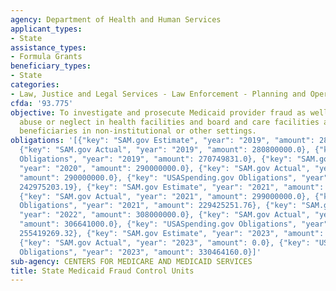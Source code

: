 ```yaml
---
agency: Department of Health and Human Services
applicant_types:
- State
assistance_types:
- Formula Grants
beneficiary_types:
- State
categories:
- Law, Justice and Legal Services - Law Enforcement - Planning and Operations
cfda: '93.775'
objective: To investigate and prosecute Medicaid provider fraud as well as patient
  abuse or neglect in health facilities and board and care facilities and of Medicaid
  beneficiaries in non-institutional or other settings.
obligations: '[{"key": "SAM.gov Estimate", "year": "2019", "amount": 280800000.0},
  {"key": "SAM.gov Actual", "year": "2019", "amount": 280800000.0}, {"key": "USASpending.gov
  Obligations", "year": "2019", "amount": 270749831.0}, {"key": "SAM.gov Estimate",
  "year": "2020", "amount": 290000000.0}, {"key": "SAM.gov Actual", "year": "2020",
  "amount": 290000000.0}, {"key": "USASpending.gov Obligations", "year": "2020", "amount":
  242975203.19}, {"key": "SAM.gov Estimate", "year": "2021", "amount": 299000000.0},
  {"key": "SAM.gov Actual", "year": "2021", "amount": 299000000.0}, {"key": "USASpending.gov
  Obligations", "year": "2021", "amount": 229425251.76}, {"key": "SAM.gov Estimate",
  "year": "2022", "amount": 308000000.0}, {"key": "SAM.gov Actual", "year": "2022",
  "amount": 306641000.0}, {"key": "USASpending.gov Obligations", "year": "2022", "amount":
  255419269.32}, {"key": "SAM.gov Estimate", "year": "2023", "amount": 346000000.0},
  {"key": "SAM.gov Actual", "year": "2023", "amount": 0.0}, {"key": "USASpending.gov
  Obligations", "year": "2023", "amount": 330464160.0}]'
sub-agency: CENTERS FOR MEDICARE AND MEDICAID SERVICES
title: State Medicaid Fraud Control Units
---
```

